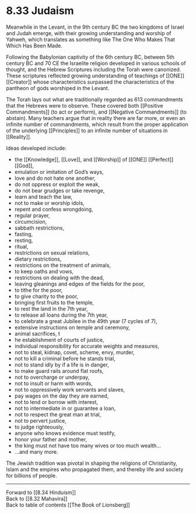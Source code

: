 # 8.33 Judaism

Meanwhile in the Levant, in the 9th century BC the two kingdoms of Israel and Judah emerge, with their growing understanding and worship of Yahweh, which translates as something like The One Who Makes That Which Has Been Made. 

Following the Babylonian captivity of the 6th century BC, between 5th century BC and 70 CE the Israelite religion developed in various schools of thought, and the Hebrew Scriptures including the Torah were canonized. These scriptures reflected growing understanding of teachings of [[ONE]] [[Creator]] whose characteristics surpassed the characteristics of the pantheon of gods worshiped in the Levant. 

The Torah lays out what are traditionally regarded as 613 commandments that the Hebrews were to observe. These covered both [[Positive Commandments]] (to act or perform), and [[Negative Commandments]] (to abstain). Many teachers argue that in reality there are far more, or even an infinite number of commandments, which result from the proper application of the underlying [[Principles]] to an infinite number of situations in [[Reality]]. 

Ideas developed include:  
- the [[Knowledge]], [[Love]], and [[Worship]] of [[ONE]] [[Perfect]] [[God]], 
- emulation or imitation of God’s ways, 
- love and do not hate one another, 
- do not oppress or exploit the weak, 
- do not bear grudges or take revenge, 
- learn and teach the law, 
- not to make or worship idols, 
- repent and confess wrongdoing, 
- regular prayer, 
- circumcision, 
- sabbath restrictions, 
- fasting, 
- resting, 
- ritual, 
- restrictions on sexual relations, 
- dietary restrictions, 
- restrictions on the treatment of animals, 
- to keep oaths and vows, 
- restrictions on dealing with the dead, 
- leaving gleanings and edges of the fields for the poor, 
- to tithe for the poor, 
- to give charity to the poor, 
- bringing first fruits to the temple, 
- to rest the land in the 7th year, 
- to release all loans during the 7th year, 
- to celebrate a great Jubilee in the 49th year (7 cycles of 7), 
- extensive instructions on temple and ceremony, 
- animal sacrifices, t
- he establishment of courts of justice, 
- individual responsibility for accurate weights and measures, 
- not to steal, kidnap, covet, scheme, envy, murder, 
- not to kill a criminal before he stands trial, 
- not to stand idly by if a life is in danger, 
- to make guard rails around flat roofs, 
- not to overcharge or underpay, 
- not to insult or harm with words, 
- not to oppressively work servants and slaves, 
- pay wages on the day they are earned, 
- not to lend or borrow with interest, 
- not to intermediate in or guarantee a loan, 
- not to respect the great man at trial, 
- not to pervert justice, 
- to judge righteously, 
- anyone who knows evidence must testify, 
- honor your father and mother, 
- the king must not have too many wives or too much wealth… 
- ...and many more. 

The Jewish tradition was pivotal in shaping the religions of Christianity, Islam and the empires who propagated them, and thereby life and society for billions of people.

___

Forward to [[8.34 Hinduism]]     
Back to [[8.32 Mahavira]]       
Back to table of contents [[The Book of Lionsberg]]  

